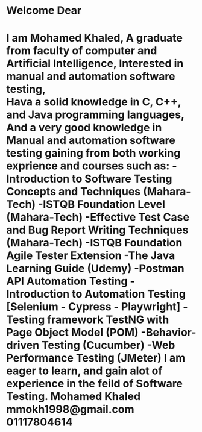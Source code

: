 <h1>Welcome Dear<h1/>
  <artical>
I am Mohamed Khaled, A graduate from faculty of computer and Artificial Intelligence, Interested in manual and automation software testing,<br>
Hava a solid knowledge in C, C++, and Java programming languages, And a very good knowledge in Manual and automation software testing  gaining from both working exprience and courses such as:
-Introduction to Software Testing Concepts and Techniques (Mahara-Tech)
-ISTQB Foundation Level (Mahara-Tech)
-Effective Test Case and Bug Report Writing Techniques (Mahara-Tech)
-ISTQB Foundation Agile Tester Extension
-The Java Learning Guide (Udemy)
-Postman API Automation Testing
-Introduction to Automation Testing [Selenium - Cypress - Playwright]
-Testing framework TestNG with Page Object Model (POM)
-Behavior-driven Testing (Cucumber)
-Web Performance Testing (JMeter)
  </artical>
<break></break>
<artical>
I am eager to learn, and gain alot of experience in the feild of Software Testing. 
</artical>
<List title="Contact Info">
Mohamed Khaled
mmokh1998@gmail.com
01117804614
</List>
